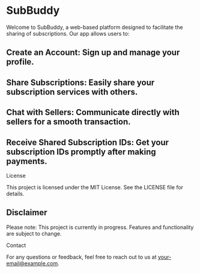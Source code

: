 
# SubBuddy

Welcome to SubBuddy, a web-based platform designed to facilitate the sharing of subscriptions. Our app allows users to:

## Create an Account: Sign up and manage your profile.

## Share Subscriptions: Easily share your subscription services with others.

## Chat with Sellers: Communicate directly with sellers for a smooth transaction.

## Receive Shared Subscription IDs: Get your subscription IDs promptly after making payments.

License

This project is licensed under the MIT License. See the LICENSE file for details.

## Disclaimer

Please note: This project is currently in progress. Features and functionality are subject to change.

Contact

For any questions or feedback, feel free to reach out to us at your-email@example.com.
